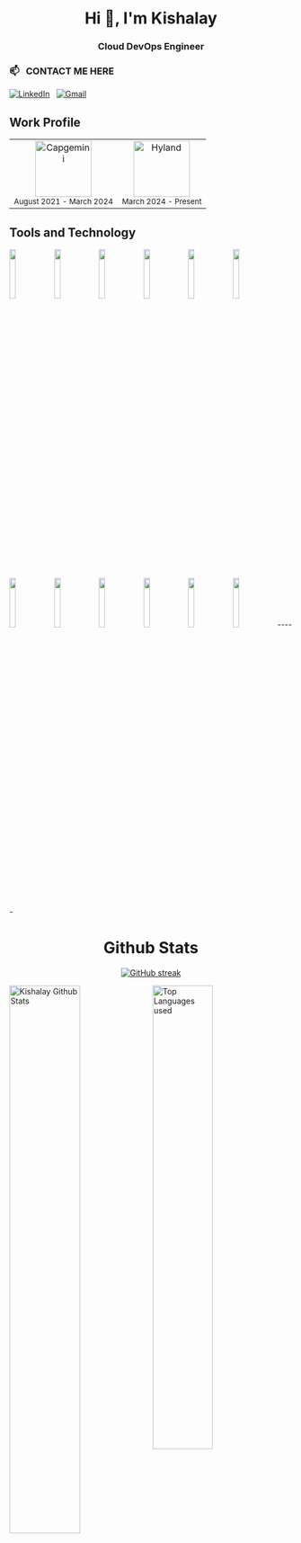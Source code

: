 <h1 align="center">Hi 👋, I'm Kishalay</h1>
<h3 align="center">Cloud DevOps Engineer</h3>

<h3 align="left"> 📫 &nbsp; CONTACT ME HERE &nbsp; </h3>
<a href="https://www.linkedin.com/in/connect-with-kishalay/"><img alt="LinkedIn" src="https://img.shields.io/badge/linkedin%20-%230077B5.svg?&style=flat&logo=linkedin&logoColor=white"/></a> &nbsp;
<a href="mailto:bhattacharyakishalay@gmail.com"><img alt="Gmail" src="https://img.shields.io/badge/Gmail-D14836?style=flat&logo=gmail&logoColor=white" /></a> &nbsp;

<h2 align="left">Work Profile</h2>
<a name="work profile"></a>
<table>
  <tr>
    <td align="center">
      <a href="https://www.capgemini.com/">
        <img src="https://cdn.worldvectorlogo.com/logos/capgemini-201x-logo-1.svg" width="100px;" alt="Capgemini"/><br />        
      </a>
        <sub>
          August 2021 - March 2024
        </sub><br />        
    </td>  
    <td align="center">
      <a href="https://www.hyland.com/en/company">
        <img src="https://cdn.worldvectorlogo.com/logos/hyland-logo.svg" width="100px;" alt="Hyland"/><br />        
      </a>
        <sub>
          March 2024 - Present
        </sub><br />        
    </td>
  </tr>
</table>  

<h2 align="left">Tools and Technology</h2>
<p>
        <code><img width="15%" src="https://www.vectorlogo.zone/logos/google_cloud/google_cloud-ar21.svg"></code>
        <code><img width="15%" src="https://www.vectorlogo.zone/logos/kubernetes/kubernetes-ar21.svg"></code>
        <code><img width="15%" src="https://www.vectorlogo.zone/logos/docker/docker-ar21.svg"></code>
        <code><img width="15%" src="https://www.vectorlogo.zone/logos/helmsh/helmsh-ar21.svg"></code>
        <code><img width="15%" src="https://www.vectorlogo.zone/logos/istioio/istioio-ar21.svg"></code>
        <code><img width="15%" src="https://www.vectorlogo.zone/logos/terraformio/terraformio-ar21.svg"></code>        
        <code><img width="15%" src="https://www.vectorlogo.zone/logos/git-scm/git-scm-ar21.svg"></code>
        <code><img width="15%" src="https://www.vectorlogo.zone/logos/jfrog/jfrog-ar21.svg"></code>
        <code><img width="15%" src="https://www.vectorlogo.zone/logos/jenkins/jenkins-ar21.svg"></code>
        <code><img width="15%" src="https://www.vectorlogo.zone/logos/amazon_aws/amazon_aws-ar21.svg"></code>        
        <code><img width="15%" src="https://www.vectorlogo.zone/logos/python/python-ar21.svg"></code>
        <code><img width="15%" src="https://www.vectorlogo.zone/logos/java/java-ar21.svg"></code>
 -----
</p>

<h1 align="center">Github Stats</h1>

<div align="center">
  
[![GitHub streak](https://github-readme-streak-stats.herokuapp.com/?user=kishalayb18&theme=highcontrast)](https://github.com/DenverCoder1/github-readme-streak-stats)

 </div>
 
<img align="left" alt="Kishalay Github Stats" src="https://github-readme-stats.vercel.app/api?username=kishalayb18&&show_icons=true&theme=dark" width="50%" />
<img alt="Top Languages used" src="https://github-readme-stats.vercel.app/api/top-langs/?username=kishalayb18&layout=compact&theme=dark" width="46%" />
<br>

